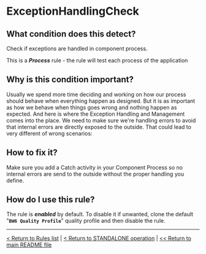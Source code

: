 # ExceptionHandlingCheck

## What condition does this detect?

Check if exceptions are handled in component process.

This is a ***Process*** rule - the rule will test each process of the application

## Why is this condition important?

Usually we spend more time deciding and working on how our process should behave when everything happen as designed. But it is as important as how we behave when things goes wrong and nothing happen as expected. And here is where the Exception Handling and Management comes into the place. We need to make sure we're handling errors to avoid that internal errors are directly exposed to the outside. That could lead to very different of wrong scenarios:

## How to fix it?

Make sure you add a Catch activity in your Component Process so no internal errors are send to the outside without the proper handling you define.

## How do I use this rule?

The rule is **_enabled_** by default. To disable it if unwanted, clone the default "**`BW6 Quality Profile`**" quality profile and then disable the rule.

---
[< Return to Rules list](./RULES.md) | [< Return to STANDALONE operation](../STANDALONE.md) | [<< Return to main README file](../../README.md)
